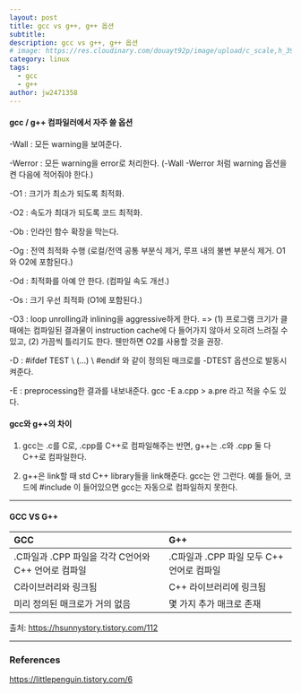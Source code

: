 ```yaml
---
layout: post
title: gcc vs g++, g++ 옵션
subtitle: 
description: gcc vs g++, g++ 옵션
# image: https://res.cloudinary.com/douayt92p/image/upload/c_scale,h_399,q_auto,w_700/v1593004373/pixabay/moon-5224745_1920_ufjpll.jpg
category: linux
tags:
  - gcc
  - g++
author: jw2471358
---
```


#### gcc / g++ 컴파일러에서 자주 쓸 옵션

-Wall : 모든 warning을 보여준다.

-Werror : 모든 warning을 error로 처리한다. (-Wall -Werror 처럼 warning 옵션을 켠 다음에 적어줘야 한다.)

-O1 : 크기가 최소가 되도록 최적화.

-O2 : 속도가 최대가 되도록 코드 최적화.

-Ob : 인라인 함수 확장을 막는다.

-Og : 전역 최적화 수행 (로컬/전역 공통 부분식 제거, 루프 내의 불변 부분식 제거. O1와 O2에 포함된다.)

-Od : 최적화를 아예 안 한다. (컴파일 속도 개선.)

-Os : 크기 우선 최적화 (O1에 포함된다.)

-O3 : loop unrolling과 inlining을 aggressive하게 한다. => (1) 프로그램 크기가 클 때에는 컴파일된 결과물이 instruction cache에 다 들어가지 않아서 오히려 느려질 수 있고, (2) 가끔씩 틀리기도 한다. 웬만하면 O2를 사용할 것을 권장.


-D : #ifdef TEST \ (...) \  #endif 와 같이 정의된 매크로를 -DTEST 옵션으로 발동시켜준다.

-E : preprocessing한 결과를 내보내준다. gcc -E a.cpp > a.pre 라고 적을 수도 있다.


#### gcc와 g++의 차이

1) gcc는 .c를 C로, .cpp를 C++로 컴파일해주는 반면, g++는 .c와 .cpp 둘 다 C++로 컴파일한다.

2) g++은 link할 때 std C++ library들을 link해준다. gcc는 안 그런다. 예를 들어, 코드에 #include <iostream>이 들어있으면 gcc는 자동으로 컴파일하지 못한다.

-------------------------------------------------------------------

#### GCC VS G++

| GCC           | G++              |
| :------------ | :--------------- |
| .C파일과 .CPP 파일을 각각 C언어와 C++ 언어로 컴파일 | .C파일과 .CPP 파일 모두 C++ 언어로 컴파일 |
| C라이브러리와 링크됨 | C++ 라이브러리에 링크됨 | 
| 미리 정의된 매크로가 거의 없음 | 몇 가지 추가 매크로 존재 |

출처: https://hsunnystory.tistory.com/112

-------------------------------------------------------------------

### References

https://littlepenguin.tistory.com/6

